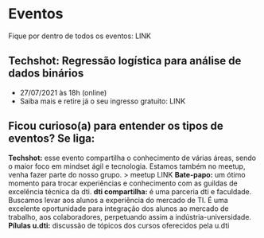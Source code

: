 # Eventos

Fique por dentro de todos os eventos: LINK 

## Techshot: Regressão logística para análise de dados binários
- 27/07/2021 às 18h (online)
- Saiba mais e retire já o seu ingresso gratuito: LINK


## Ficou curioso(a) para entender os tipos de eventos? Se liga:

**Techshot:**  esse evento compartilha o conhecimento de várias áreas, sendo o maior foco em mindset ágil e tecnologia. Estamos também no meetup, venha fazer parte do nosso grupo. > meetup LINK
**Bate-papo:** um ótimo momento para trocar experiências e conhecimento com as guildas de excelência técnica da dti. 
**dti compartilha:**  é uma parceria dti e faculdade. Buscamos levar aos alunos a experiência do mercado de TI.  É uma excelente oportunidade para integração dos alunos ao mercado de trabalho, aos colaboradores, perpetuando assim a indústria-universidade. 
**Pílulas u.dti:** discussão de tópicos dos cursos oferecidos pela u.dti 
